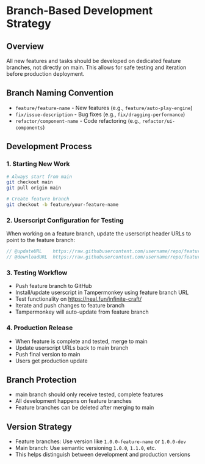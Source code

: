# Branch-Based Development Strategy

## Overview
All new features and tasks should be developed on dedicated feature branches, not directly on main. This allows for safe testing and iteration before production deployment.

## Branch Naming Convention
- `feature/feature-name` - New features (e.g., `feature/auto-play-engine`)
- `fix/issue-description` - Bug fixes (e.g., `fix/dragging-performance`)
- `refactor/component-name` - Code refactoring (e.g., `refactor/ui-components`)

## Development Process

### 1. Starting New Work
```bash
# Always start from main
git checkout main
git pull origin main

# Create feature branch
git checkout -b feature/your-feature-name
```

### 2. Userscript Configuration for Testing
When working on a feature branch, update the userscript header URLs to point to the feature branch:

```javascript
// @updateURL    https://raw.githubusercontent.com/username/repo/feature/your-feature-name/infinite-craft-helper.user.js
// @downloadURL  https://raw.githubusercontent.com/username/repo/feature/your-feature-name/infinite-craft-helper.user.js
```

### 3. Testing Workflow
- Push feature branch to GitHub
- Install/update userscript in Tampermonkey using feature branch URL
- Test functionality on https://neal.fun/infinite-craft/
- Iterate and push changes to feature branch
- Tampermonkey will auto-update from feature branch

### 4. Production Release
- When feature is complete and tested, merge to main
- Update userscript URLs back to main branch
- Push final version to main
- Users get production update

## Branch Protection
- main branch should only receive tested, complete features
- All development happens on feature branches
- Feature branches can be deleted after merging to main

## Version Strategy
- Feature branches: Use version like `1.0.0-feature-name` or `1.0.0-dev`
- Main branch: Use semantic versioning `1.0.0`, `1.1.0`, etc.
- This helps distinguish between development and production versions